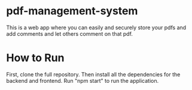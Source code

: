 # pdf-management-system

This is a web app where you can easily and securely store your pdfs and add comments and let others comment on that pdf.

# How to Run
First, clone the full repository.
Then install all the dependencies for the backend and frontend.
Run "npm start" to run the application.
